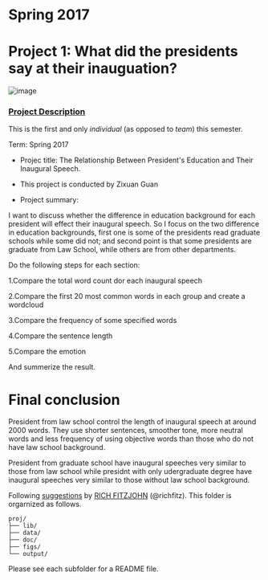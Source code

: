 # Spring 2017
# Project 1: What did the presidents say at their inauguation?

![image](figs/title.jpg)

### [Project Description](doc/)
This is the first and only *individual* (as opposed to *team*) this semester. 

Term: Spring 2017

+ Projec title: The Relationship Between President's Education and Their Inaugural Speech.
+ This project is conducted by Zixuan Guan

+ Project summary: 

I want to discuss whether the difference in education background for each president will effect their inaugural speech. So I focus on the two difference in education backgrounds, first one is some of the presidents read graduate schools while some did not; and second point is that some presidents are graduate from Law School, while others are from other departments.



Do the following steps for each section:

1.Compare the total word count dor each inaugural speech 

2.Compare the first 20 most common words in each group and create a wordcloud

3.Compare the frequency of some specified words

4.Compare the sentence length

5.Compare the emotion

And summerize the result.

# Final conclusion

President from law school control the length of inaugural speech at around 2000 words. They use shorter sentences, smoother tone, more neutral words and less frequency of using objective words than those who do not have law school background.

President from graduate school have inaugural speeches very similar to those from law school while presidnt with only udergraduate degree have inaugural speeches very similar to those without law school background.








Following [suggestions](http://nicercode.github.io/blog/2013-04-05-projects/) by [RICH FITZJOHN](http://nicercode.github.io/about/#Team) (@richfitz). This folder is orgarnized as follows.

```
proj/
├── lib/
├── data/
├── doc/
├── figs/
└── output/
```

Please see each subfolder for a README file.
